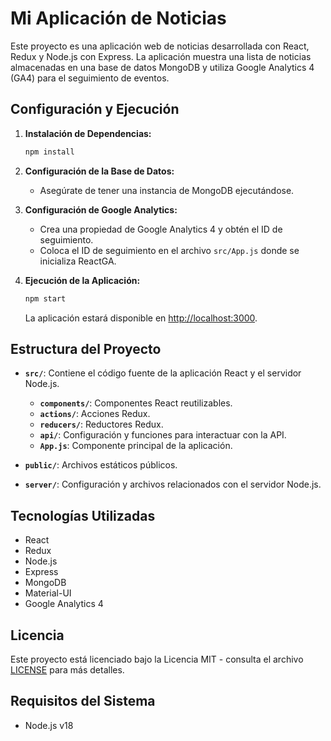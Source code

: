 # Mi Aplicación de Noticias

Este proyecto es una aplicación web de noticias desarrollada con React, Redux y Node.js con Express. La aplicación muestra una lista de noticias almacenadas en una base de datos MongoDB y utiliza Google Analytics 4 (GA4) para el seguimiento de eventos.

## Configuración y Ejecución

1. **Instalación de Dependencias:**

   ```bash
   npm install
   ```

2. **Configuración de la Base de Datos:**

   - Asegúrate de tener una instancia de MongoDB ejecutándose.

3. **Configuración de Google Analytics:**

   - Crea una propiedad de Google Analytics 4 y obtén el ID de seguimiento.
   - Coloca el ID de seguimiento en el archivo `src/App.js` donde se inicializa ReactGA.

4. **Ejecución de la Aplicación:**

   ```bash
   npm start
   ```

   La aplicación estará disponible en [http://localhost:3000](http://localhost:3000).

## Estructura del Proyecto

- **`src/`**: Contiene el código fuente de la aplicación React y el servidor Node.js.
  - **`components/`**: Componentes React reutilizables.
  - **`actions/`**: Acciones Redux.
  - **`reducers/`**: Reductores Redux.
  - **`api/`**: Configuración y funciones para interactuar con la API.
  - **`App.js`**: Componente principal de la aplicación.

- **`public/`**: Archivos estáticos públicos.

- **`server/`**: Configuración y archivos relacionados con el servidor Node.js.

## Tecnologías Utilizadas

- React
- Redux
- Node.js
- Express
- MongoDB
- Material-UI
- Google Analytics 4

## Licencia

Este proyecto está licenciado bajo la Licencia MIT - consulta el archivo [LICENSE](LICENSE) para más detalles.

## Requisitos del Sistema

- Node.js v18
